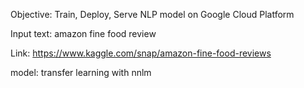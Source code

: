 Objective: Train, Deploy, Serve NLP model on Google Cloud Platform

Input text: amazon fine food review

Link: https://www.kaggle.com/snap/amazon-fine-food-reviews

model: transfer learning with nnlm